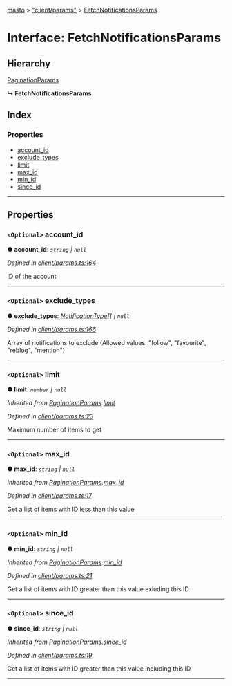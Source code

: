 [masto](../README.md) > ["client/params"](../modules/_client_params_.md) > [FetchNotificationsParams](../interfaces/_client_params_.fetchnotificationsparams.md)

# Interface: FetchNotificationsParams

## Hierarchy

 [PaginationParams](_client_params_.paginationparams.md)

**↳ FetchNotificationsParams**

## Index

### Properties

* [account_id](_client_params_.fetchnotificationsparams.md#account_id)
* [exclude_types](_client_params_.fetchnotificationsparams.md#exclude_types)
* [limit](_client_params_.fetchnotificationsparams.md#limit)
* [max_id](_client_params_.fetchnotificationsparams.md#max_id)
* [min_id](_client_params_.fetchnotificationsparams.md#min_id)
* [since_id](_client_params_.fetchnotificationsparams.md#since_id)

---

## Properties

<a id="account_id"></a>

### `<Optional>` account_id

**● account_id**: *`string` \| `null`*

*Defined in [client/params.ts:164](https://github.com/neet/masto.js/blob/368b200/src/client/params.ts#L164)*

ID of the account

___
<a id="exclude_types"></a>

### `<Optional>` exclude_types

**● exclude_types**: *[NotificationType](../modules/_entities_notification_.md#notificationtype)[] \| `null`*

*Defined in [client/params.ts:166](https://github.com/neet/masto.js/blob/368b200/src/client/params.ts#L166)*

Array of notifications to exclude (Allowed values: "follow", "favourite", "reblog", "mention")

___
<a id="limit"></a>

### `<Optional>` limit

**● limit**: *`number` \| `null`*

*Inherited from [PaginationParams](_client_params_.paginationparams.md).[limit](_client_params_.paginationparams.md#limit)*

*Defined in [client/params.ts:23](https://github.com/neet/masto.js/blob/368b200/src/client/params.ts#L23)*

Maximum number of items to get

___
<a id="max_id"></a>

### `<Optional>` max_id

**● max_id**: *`string` \| `null`*

*Inherited from [PaginationParams](_client_params_.paginationparams.md).[max_id](_client_params_.paginationparams.md#max_id)*

*Defined in [client/params.ts:17](https://github.com/neet/masto.js/blob/368b200/src/client/params.ts#L17)*

Get a list of items with ID less than this value

___
<a id="min_id"></a>

### `<Optional>` min_id

**● min_id**: *`string` \| `null`*

*Inherited from [PaginationParams](_client_params_.paginationparams.md).[min_id](_client_params_.paginationparams.md#min_id)*

*Defined in [client/params.ts:21](https://github.com/neet/masto.js/blob/368b200/src/client/params.ts#L21)*

Get a list of items with ID greater than this value exluding this ID

___
<a id="since_id"></a>

### `<Optional>` since_id

**● since_id**: *`string` \| `null`*

*Inherited from [PaginationParams](_client_params_.paginationparams.md).[since_id](_client_params_.paginationparams.md#since_id)*

*Defined in [client/params.ts:19](https://github.com/neet/masto.js/blob/368b200/src/client/params.ts#L19)*

Get a list of items with ID greater than this value including this ID

___

